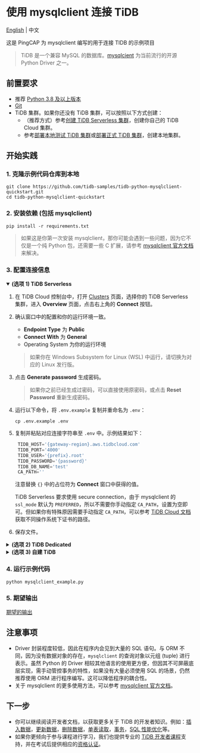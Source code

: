 # 使用 mysqlclient 连接 TiDB

[English](/README.md) | 中文

这是 PingCAP 为 mysqlclient 编写的用于连接 TIDB 的示例项目
> TiDB 是一个兼容 MySQL 的数据库。[mysqlcient](https://github.com/PyMySQL/mysqlclient) 为当前流行的开源 Python Driver 之一。

## 前置要求

- 推荐 [Python 3.8 及以上版本](https://www.python.org/downloads/)
- [Git](https://git-scm.com/downloads)
- TiDB 集群。如果你还没有 TiDB 集群，可以按照以下方式创建：
  - （推荐方式）参考[创建 TiDB Serverless 集群](https://docs.pingcap.com/tidbcloud/dev-guide-build-cluster-in-cloud)，创建你自己的 TiDB Cloud 集群。
  - 参考[部署本地测试 TiDB 集群](https://docs.pingcap.com/zh/tidb/stable/quick-start-with-tidb#部署本地测试集群)或[部署正式 TiDB 集群](https://docs.pingcap.com/zh/tidb/stable/production-deployment-using-tiup)，创建本地集群。

## 开始实践

### 1. 克隆示例代码仓库到本地

```shell
git clone https://github.com/tidb-samples/tidb-python-mysqlclient-quickstart.git
cd tidb-python-mysqlclient-quickstart
```

### 2. 安装依赖 (包括 mysqlclient)

```shell
pip install -r requirements.txt
```

> 如果这是你第一次安装 mysqlclient，那你可能会遇到一些问题，因为它不仅是一个纯 Python 包，还需要一些 C 扩展，请参考 [mysqlclient 官方文档](https://github.com/PyMySQL/mysqlclient#install)来解决。

### 3. 配置连接信息

<details open>
<summary><b>(选项 1) TiDB Serverless</b></summary>

1. 在 TiDB Cloud 控制台中，打开 [Clusters](https://tidbcloud.com/console/clusters) 页面，选择你的 TiDB Serverless 集群，进入 **Overview** 页面，点击右上角的 **Connect** 按钮。
2. 确认窗口中的配置和你的运行环境一致。
    - **Endpoint Type** 为 **Public**
    - **Connect With** 为 **General**
    - Operating System 为你的运行环境
    > 如果你在 Windows Subsystem for Linux (WSL) 中运行，请切换为对应的 Linux 发行版。
3. 点击 **Generate password** 生成密码。
    > 如果你之前已经生成过密码，可以直接使用原密码，或点击 **Reset Password** 重新生成密码。
4. 运行以下命令，将 `.env.example` 复制并重命名为 `.env`：

    ```shell
    cp .env.example .env
    ```

5. 复制并粘贴对应连接字符串至 `.env` 中。示例结果如下：

   ```python
    TIDB_HOST='{gateway-region}.aws.tidbcloud.com'
    TIDB_PORT='4000'
    TIDB_USER='{prefix}.root'
    TIDB_PASSWORD='{password}'
    TIDB_DB_NAME='test'
    CA_PATH=''
    ```

    注意替换 `{}` 中的占位符为 **Connect** 窗口中获得的值。

    TiDB Serverless 要求使用 secure connection，由于 mysqlclient 的 `ssl_mode` 默认为 `PREFERRED`，所以不需要你手动指定 `CA_PATH`，设置为空即可。但如果你有特殊原因需要手动指定 `CA_PATH`，可以参考 [TiDB Cloud 文档](https://docs.pingcap.com/tidbcloud/secure-connections-to-serverless-clusters#root-certificate-default-path)获取不同操作系统下证书的路径。

6. 保存文件。

</details>

<details>

<summary><b>(选项 2) TiDB Dedicated</b></summary>

1. 在 TiDB Cloud Web Console 中，选择你的 TiDB Dedicated 集群，进入 **Overview** 页面，点击右上角的 **Connect** 按钮。点击 **Allow Access from Anywhere** 并点击 **Download TiDB cluster CA** 下载证书。
    > 更多配置细节，可参考 [TiDB Dedicated 标准连接教程](https://docs.pingcap.com/tidbcloud/connect-via-standard-connection).

2. 运行以下命令，将 `.env.example` 复制并重命名为 `.env`：

    ```shell
    cp .env.example .env
    ```

3. 复制并粘贴对应的连接字符串至 `.env` 中。示例结果如下：

   ```python
    TIDB_HOST='{host}.clusters.tidb-cloud.com'
    TIDB_PORT='4000'
    TIDB_USER='{username}'
    TIDB_PASSWORD='{password}'
    TIDB_DB_NAME='test'
    CA_PATH='{your-downloaded-ca-path}'
    ```

    注意替换 `{}` 中的占位符为 **Connect** 窗口中获得的值，并配置前面步骤中下载好的证书路径。

4. 保存文件。

</details>

<details>
<summary><b>(选项 3) 自建 TiDB</b></summary>

1. 运行以下命令，将 `.env.example` 复制并重命名为 `.env`：

    ```shell
    cp .env.example .env
    ```

2. 复制并粘贴对应 TiDB 的连接字符串至 `.env` 中。示例结果如下：

    ```python
    TIDB_HOST='{tidb_server_host}'
    TIDB_PORT='4000'
    TIDB_USER='root'
    TIDB_PASSWORD='{password}'
    TIDB_DB_NAME='test'
    ```

    注意替换 `{}` 中的占位符为你的 TiDB 对应的值，并删除 `CA_PATH` 这行。如果你在本机运行 TiDB，默认 Host 地址为 `127.0.0.1`，密码为空。

3. 保存文件。

</details>

### 4. 运行示例代码

```shell
python mysqlclient_example.py
```

### 5. 期望输出

[期望的输出](/Expected-Output.txt)

## 注意事项

- Driver 封装程度较低，因此在程序内会见到大量的 SQL 语句。与 ORM 不同，因为没有数据对象的存在，`mysqlclient` 的查询对象以元组 (tuple) 进行表示。虽然 Python 的 Driver 相较其他语言的使用更方便，但因其不可屏蔽底层实现，需手动管控事务的特性，如果没有大量必须使用 SQL 的场景，仍然推荐使用 ORM 进行程序编写。这可以降低程序的耦合性。
- 关于 mysqlclient 的更多使用方法，可以参考 [mysqlclient 官方文档](https://mysqlclient.readthedocs.io/)。

## 下一步

- 你可以继续阅读开发者文档，以获取更多关于 TiDB 的开发者知识。例如：[插入数据](https://docs.pingcap.com/zh/tidb/stable/dev-guide-insert-data)，[更新数据](https://docs.pingcap.com/zh/tidb/stable/dev-guide-update-data)，[删除数据](https://docs.pingcap.com/zh/tidb/stable/dev-guide-delete-data)，[单表读取](https://docs.pingcap.com/zh/tidb/stable/dev-guide-get-data-from-single-table)，[事务](https://docs.pingcap.com/zh/tidb/stable/dev-guide-transaction-overview)，[SQL 性能优化](https://docs.pingcap.com/zh/tidb/stable/dev-guide-optimize-sql-overview)等。
- 如果你更倾向于参与课程进行学习，我们也提供专业的 [TiDB 开发者课程](https://cn.pingcap.com/courses-catalog/back-end-developer/)支持，并在考试后提供相应的[资格认证](https://learn.pingcap.com/learner/certification-center)。
